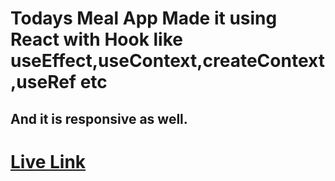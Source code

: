 # Todays Meal App Made it using React with Hook like useEffect,useContext,createContext,useRef etc

## And it is responsive as well.

# [Live Link](https://ddepu11.github.io/todays-meal-react-app/)
